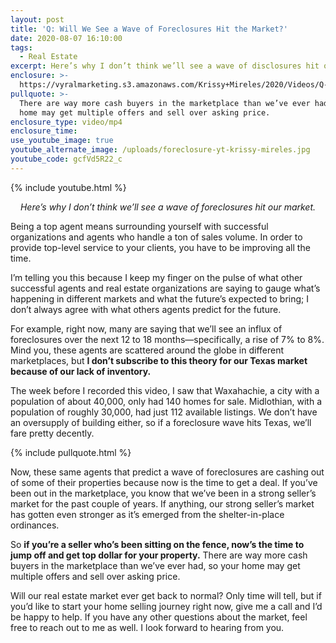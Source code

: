 ```yaml
---
layout: post
title: 'Q: Will We See a Wave of Foreclosures Hit the Market?'
date: 2020-08-07 16:10:00
tags:
  - Real Estate
excerpt: Here’s why I don’t think we’ll see a wave of disclosures hit our market.
enclosure: >-
  https://vyralmarketing.s3.amazonaws.com/Krissy+Mireles/2020/Videos/Q-+Will+We+See+a+Wave+of+Foreclosures+Hit+the+Market_.mp4
pullquote: >-
  There are way more cash buyers in the marketplace than we’ve ever had, so your
  home may get multiple offers and sell over asking price.
enclosure_type: video/mp4
enclosure_time:
use_youtube_image: true
youtube_alternate_image: /uploads/foreclosure-yt-krissy-mireles.jpg
youtube_code: gcfVd5R22_c
---
```


{% include youtube.html %}

<p style="text-align:center"><em>Here’s why I don’t think we’ll see a wave of foreclosures hit our market.</em></p>

Being a top agent means surrounding yourself with successful organizations and agents who handle a ton of sales volume. In order to provide top-level service to your clients, you have to be improving all the time.&nbsp;

I’m telling you this because I keep my finger on the pulse of what other successful agents and real estate organizations are saying to gauge what’s happening in different markets and what the future’s expected to bring; I don’t always agree with what others agents predict for the future.&nbsp;

For example, right now, many are saying that we’ll see an influx of foreclosures over the next 12 to 18 months—specifically, a rise of 7% to 8%. Mind you, these agents are scattered around the globe in different marketplaces, but **I don’t subscribe to this theory for our Texas market because of our lack of inventory.**

The week before I recorded this video, I saw that Waxahachie, a city with a population of about 40,000, only had 140 homes for sale. Midlothian, with a population of roughly 30,000, had just 112 available listings. We don’t have an oversupply of building either, so if a foreclosure wave hits Texas, we’ll fare pretty decently.&nbsp;

{% include pullquote.html %}

Now, these same agents that predict a wave of foreclosures are cashing out of some of their properties because now is the time to get a deal. If you’ve been out in the marketplace, you know that we’ve been in a strong seller’s market for the past couple of years. If anything, our strong seller’s market has gotten even stronger as it’s emerged from the shelter-in-place ordinances.&nbsp;

So **if you’re a seller who’s been sitting on the fence, now’s the time to jump off and get top dollar for your property.** There are way more cash buyers in the marketplace than we’ve ever had, so your home may get multiple offers and sell over asking price.&nbsp;

Will our real estate market ever get back to normal? Only time will tell, but if you’d like to start your home selling journey right now, give me a call and I’d be happy to help. If you have any other questions about the market, feel free to reach out to me as well. I look forward to hearing from you.&nbsp;